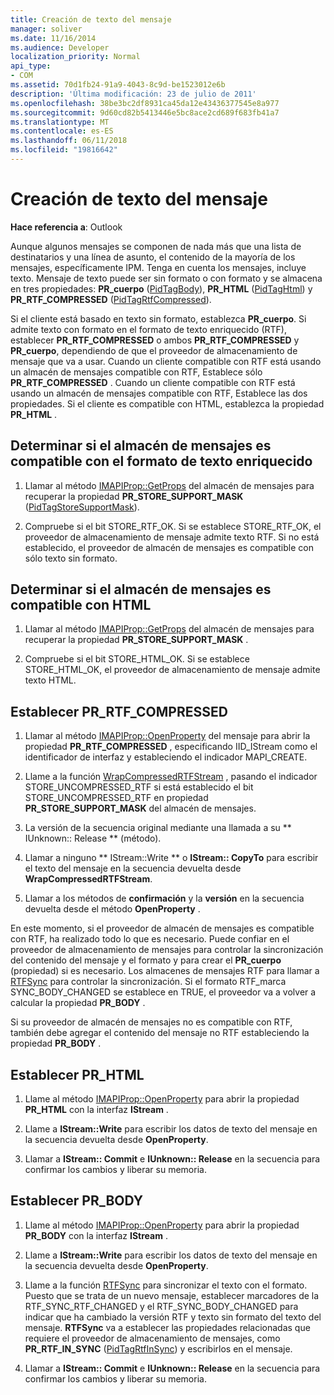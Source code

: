 ```yaml
---
title: Creación de texto del mensaje
manager: soliver
ms.date: 11/16/2014
ms.audience: Developer
localization_priority: Normal
api_type:
- COM
ms.assetid: 70d1fb24-91a9-4043-8c9d-be1523012e6b
description: 'Última modificación: 23 de julio de 2011'
ms.openlocfilehash: 38be3bc2df8931ca45da12e43436377545e8a977
ms.sourcegitcommit: 9d60cd82b5413446e5bc8ace2cd689f683fb41a7
ms.translationtype: MT
ms.contentlocale: es-ES
ms.lasthandoff: 06/11/2018
ms.locfileid: "19816642"
---
```

# <a name="creating-message-text"></a>Creación de texto del mensaje

**Hace referencia a**: Outlook 
  
Aunque algunos mensajes se componen de nada más que una lista de destinatarios y una línea de asunto, el contenido de la mayoría de los mensajes, específicamente IPM. Tenga en cuenta los mensajes, incluye texto. Mensaje de texto puede ser sin formato o con formato y se almacena en tres propiedades: **PR\_cuerpo** ([PidTagBody](pidtagbody-canonical-property.md)), **PR\_HTML** ([PidTagHtml](pidtaghtml-canonical-property.md)) y **PR_RTF_COMPRESSED** ([PidTagRtfCompressed](pidtagrtfcompressed-canonical-property.md)). 

Si el cliente está basado en texto sin formato, establezca **PR\_cuerpo**. Si admite texto con formato en el formato de texto enriquecido (RTF), establecer **PR_RTF_COMPRESSED** o ambos **PR_RTF_COMPRESSED** y **PR\_cuerpo**, dependiendo de que el proveedor de almacenamiento de mensaje que va a usar. Cuando un cliente compatible con RTF está usando un almacén de mensajes compatible con RTF, Establece sólo **PR_RTF_COMPRESSED** . Cuando un cliente compatible con RTF está usando un almacén de mensajes compatible con RTF, Establece las dos propiedades. Si el cliente es compatible con HTML, establezca la propiedad **PR_HTML** . 
  
## <a name="determine-whether-your-message-store-supports-rich-text-format"></a>Determinar si el almacén de mensajes es compatible con el formato de texto enriquecido
  
1. Llamar al método [IMAPIProp::GetProps](imapiprop-getprops.md) del almacén de mensajes para recuperar la propiedad **PR_STORE_SUPPORT_MASK** ([PidTagStoreSupportMask](pidtagstoresupportmask-canonical-property.md)).
    
2. Compruebe si el bit STORE_RTF_OK. Si se establece STORE_RTF_OK, el proveedor de almacenamiento de mensaje admite texto RTF. Si no está establecido, el proveedor de almacén de mensajes es compatible con sólo texto sin formato.
    
## <a name="determine-whether-your-message-store-supports-html"></a>Determinar si el almacén de mensajes es compatible con HTML
  
1. Llamar al método [IMAPIProp::GetProps](imapiprop-getprops.md) del almacén de mensajes para recuperar la propiedad **PR_STORE_SUPPORT_MASK** . 
    
2. Compruebe si el bit STORE_HTML_OK. Si se establece STORE_HTML_OK, el proveedor de almacenamiento de mensaje admite texto HTML. 
    
## <a name="set-prrtfcompressed"></a>Establecer PR\_RTF_COMPRESSED
  
1. Llamar al método [IMAPIProp::OpenProperty](imapiprop-openproperty.md) del mensaje para abrir la propiedad **PR_RTF_COMPRESSED** , especificando IID_IStream como el identificador de interfaz y estableciendo el indicador MAPI_CREATE. 
    
2. Llame a la función [WrapCompressedRTFStream](wrapcompressedrtfstream.md) , pasando el indicador STORE_UNCOMPRESSED_RTF si está establecido el bit STORE_UNCOMPRESSED_RTF en propiedad **PR_STORE_SUPPORT_MASK** del almacén de mensajes. 
    
3. La versión de la secuencia original mediante una llamada a su ** IUnknown:: Release ** (método). 
    
4. Llamar a ninguno ** IStream::Write ** o **IStream:: CopyTo** para escribir el texto del mensaje en la secuencia devuelta desde **WrapCompressedRTFStream**.
    
5. Llamar a los métodos de **confirmación** y la **versión** en la secuencia devuelta desde el método **OpenProperty** . 
    
En este momento, si el proveedor de almacén de mensajes es compatible con RTF, ha realizado todo lo que es necesario. Puede confiar en el proveedor de almacenamiento de mensajes para controlar la sincronización del contenido del mensaje y el formato y para crear el **PR\_cuerpo** (propiedad) si es necesario. Los almacenes de mensajes RTF para llamar a [RTFSync](rtfsync.md) para controlar la sincronización. Si el formato RTF\_marca SYNC_BODY_CHANGED se establece en TRUE, el proveedor va a volver a calcular la propiedad **PR_BODY** . 
  
Si su proveedor de almacén de mensajes no es compatible con RTF, también debe agregar el contenido del mensaje no RTF estableciendo la propiedad **PR_BODY** . 
  
## <a name="set-prhtml"></a>Establecer PR_HTML
  
1. Llame al método [IMAPIProp::OpenProperty](imapiprop-openproperty.md) para abrir la propiedad **PR_HTML** con la interfaz **IStream** . 
    
2. Llame a **IStream::Write** para escribir los datos de texto del mensaje en la secuencia devuelta desde **OpenProperty**. 
    
3. Llamar a **IStream:: Commit** e **IUnknown:: Release** en la secuencia para confirmar los cambios y liberar su memoria. 
    
## <a name="set-prbody"></a>Establecer PR_BODY
  
1. Llame al método [IMAPIProp::OpenProperty](imapiprop-openproperty.md) para abrir la propiedad **PR_BODY** con la interfaz **IStream** . 
    
2. Llame a **IStream::Write** para escribir los datos de texto del mensaje en la secuencia devuelta desde **OpenProperty**. 
    
3. Llame a la función [RTFSync](rtfsync.md) para sincronizar el texto con el formato. Puesto que se trata de un nuevo mensaje, establecer marcadores de la RTF_SYNC_RTF_CHANGED y el RTF_SYNC_BODY_CHANGED para indicar que ha cambiado la versión RTF y texto sin formato del texto del mensaje. **RTFSync** va a establecer las propiedades relacionadas que requiere el proveedor de almacenamiento de mensajes, como **PR_RTF_IN_SYNC** ([PidTagRtfInSync](pidtagrtfinsync-canonical-property.md)) y escribirlos en el mensaje.
    
4. Llamar a **IStream:: Commit** e **IUnknown:: Release** en la secuencia para confirmar los cambios y liberar su memoria. 
    

